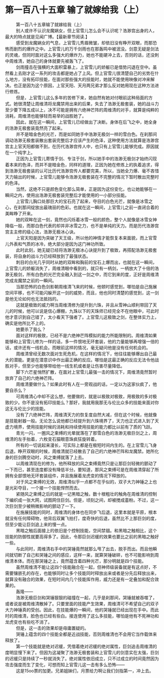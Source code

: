 <h1>第一百八十五章 输了就嫁给我（上）</h1>
<div id="content">&nbsp&nbsp&nbsp&nbsp&nbsp&nbsp&nbsp&nbsp
 第一百八十五章输了就嫁给我（上）
 <br/>&nbsp&nbsp&nbsp&nbsp&nbsp&nbsp&nbsp&nbsp
 别人或许不认识龙魔娲女，但上官雪儿怎么会不认识呢？浩渺宫出身的人，最大的特点就是见闻广博。【最新章节阅读.】
 <br/>&nbsp&nbsp&nbsp&nbsp&nbsp&nbsp&nbsp&nbsp
 感受到龙魔娲女的气息，上官雪儿秀眉微皱，却依旧没有睁开双眼，而那恐怖而剧烈的爆炸之中。上官雪儿的万千剑雨也在那轰鸣中被泯没。剑意无疑是剑法的灵魂，但同时面对这么多强大的爆炸力，她也不能硬冲上去，否则的话，还没刺中周维清，她自己的身体就要先被轰飞了。
 <br/>&nbsp&nbsp&nbsp&nbsp&nbsp&nbsp&nbsp&nbsp
 剑雨撞击在强横的大面积雷暴上，上官雪儿的娇躯已是借势闪退在空中。虽然看上去刚才这一系列的攻击都是她占了上风。但上官雪儿很清楚自己的劣势在什么地方，没有拓印技能，在面对那些强大的技能时，她就不能使用映像对冲来解决。也正是因为这个原因，上官天阳、天月两兄弟才那么反对她用现在这种方法进行修炼。
 <br/>&nbsp&nbsp&nbsp&nbsp&nbsp&nbsp&nbsp&nbsp
 但是，上官雪儿这么多年的苦修下来，她自然有她对付眼前这种局面的方式。她很清楚让周维清将龙魔禁用出来的后果，失去了浩渺无极套装，她的战斗力至少要下降五成以上，决不可能是拥有六绝神芒阵的周维清的对手，就算是纯粹的消耗，周维清也能够轻而易举的战胜她了。
 <br/>&nbsp&nbsp&nbsp&nbsp&nbsp&nbsp&nbsp&nbsp
 因此，就在这一瞬间，上官雪儿已经做出了决断。身体在后飞之中，她全身的浩渺无极套装竟然亮了起来。
 <br/>&nbsp&nbsp&nbsp&nbsp&nbsp&nbsp&nbsp&nbsp
 并不是暗金色的光芒，而是如同她手中浩渺无极剑一样的雪白色。在刹那间调动浩渺无极套装散出套装完整后才应该产生的色泽，这种使用方法就算是浩渺宫宫主上官天阳都做不到，在历代浩渺宫传人中，也只有上官雪儿能够完成。原因就在一个纯字上。
 <br/>&nbsp&nbsp&nbsp&nbsp&nbsp&nbsp&nbsp&nbsp
 正因为上官雪儿寄情于剑、专注于剑，所以她手中的浩渺无极剑才始终闪现着本来的色泽，而并不是暗金色，同样的道理，正因为她在修炼上的执着追求，得到浩渺无极套装的认可比历代浩渺宫传人都要完美，所以，当她全力爆、毫不吝惜天力输出的时候，上官雪儿能够令浩渺无极套装在不完整的情况下暂时散出完整时的色泽。
 <br/>&nbsp&nbsp&nbsp&nbsp&nbsp&nbsp&nbsp&nbsp
 当然，这绝不只是颜色变化那么简单，正是因为这份变化，也让她能够在一瞬间之内，使用出浩渺无极套装完整后才能使用的一小部分技能。
 <br/>&nbsp&nbsp&nbsp&nbsp&nbsp&nbsp&nbsp&nbsp
 上官雪儿胸口处那巨大的宝石亮了起来，夺目的白色光芒，就像是冰雪之心，在刹那间绽放出最瑰丽的色彩。也就在这一瞬间，上官雪儿之前一直闭合着的美眸睁了开来。
 <br/>&nbsp&nbsp&nbsp&nbsp&nbsp&nbsp&nbsp&nbsp
 她的双眸在这一刻，竟然也闪烁着冰雪一般的颜色，整个人就像是冰雪女神降临一般，而那白色代表的却并非冰雪之力，也不是单纯的天力。而是历代浩渺宫宫主主修的级心法，浩渺无极冰心诀。
 <br/>&nbsp&nbsp&nbsp&nbsp&nbsp&nbsp&nbsp&nbsp
 上官天阳是因为突破了天王级，所以他的神情才能恢复本来面貌，而上官雪儿外表和气质的冰冷，绝大部分是因为这门神功所致。
 <br/>&nbsp&nbsp&nbsp&nbsp&nbsp&nbsp&nbsp&nbsp
 此时此刻，她无疑已经将浩渺无极冰心诀提升到了极致，再搭配浩渺无极套装，将自身的战斗力已经释放到了最强状态。
 <br/>&nbsp&nbsp&nbsp&nbsp&nbsp&nbsp&nbsp&nbsp
 刺目的白光几乎同时从她的双眸和胸前的宝石上爆而出，也就在这一瞬间，上官雪儿的娇躯消失了，周维清眼中看到的，就只有一柄剑，一柄放大了十倍的浩渺无极剑，所有白色的光芒完全融入到这一剑之中，而它到来的度，正好是周维清完成龙魔禁之前的一瞬间。
 <br/>&nbsp&nbsp&nbsp&nbsp&nbsp&nbsp&nbsp&nbsp
 当那恐怖的白色剑影朝周维清飞来的时候，他顿时感觉到，哪怕是自己施展空间平移，也不可能闪躲开这一剑的威势，而且，他也同时清楚的感觉到，这一剑是他无论如何也无法抵挡的。
 <br/>&nbsp&nbsp&nbsp&nbsp&nbsp&nbsp&nbsp&nbsp
 这就是极致的威力啊当周维清修为提升到六珠，并且从雪神山顺利带回了天儿的时候，他可以说是信心爆棚，九珠以下的天珠师已经完全不在他眼中，可此时他才意识到自己错了，太小看天下强者了。上官雪儿这极致之剑，在整体实力上，确实是他所比不上的。
 <br/>&nbsp&nbsp&nbsp&nbsp&nbsp&nbsp&nbsp&nbsp
 她要杀了我么？
 <br/>&nbsp&nbsp&nbsp&nbsp&nbsp&nbsp&nbsp&nbsp
 面对这样的极致，已经不是六绝神芒阵模拟的能力所能限制的。周维清如果能够和上官雪儿修为一样的话，多一件恨地无环套装，他的力量能够再增强一倍的话，或许还有一线机会。而眼前这样的情况，毫无疑问他是没有任何机会的。
 <br/>&nbsp&nbsp&nbsp&nbsp&nbsp&nbsp&nbsp&nbsp
 周维清曾经无数次面对生死危机，在这样的情况下，他往往能够爆出自己最大的潜能。更是在潜意识中作出最正确的反应。哪怕是这最正确的反应无法令他战胜对手，但至少也能够带给他一线生机或者是让伤害尽量降低。
 <br/>&nbsp&nbsp&nbsp&nbsp&nbsp&nbsp&nbsp&nbsp
 脚下六芒星悄然扩散，在面对上官雪儿最强一击的情况下，周维清竟然暂时放弃了自己的六绝神芒阵。
 <br/>&nbsp&nbsp&nbsp&nbsp&nbsp&nbsp&nbsp&nbsp
 周维清要做什么？如果此时有人在一旁观战的话，一定以为这家伙疯了，他要自杀么？
 <br/>&nbsp&nbsp&nbsp&nbsp&nbsp&nbsp&nbsp&nbsp
 可周维清心中却不这么想，他要做的，就是以极致对极致，用极致的多对极致的少。你不是没有拓印技能么？那好，我就用我那无与伦比众多的技能来面对你这无与伦比少的技能。
 <br/>&nbsp&nbsp&nbsp&nbsp&nbsp&nbsp&nbsp&nbsp
 没有了六绝神芒阵，周维清天力的恢复度自然大减，但在这个时候，他就像是技能射器一般。无论怎么说他都已经提升到六珠境界了，天力也正式进入到了天虚力境界，使用技能时候的消耗和持续使用技能的能力都比以前有了质的飞跃。
 <br/>&nbsp&nbsp&nbsp&nbsp&nbsp&nbsp&nbsp&nbsp
 青光一闪，一圈风之束缚的光晕就落在了那雪白色的浩渺无极巨剑之上，周维清的左手抬着，六枚变石猫眼意珠疯狂旋转着。
 <br/>&nbsp&nbsp&nbsp&nbsp&nbsp&nbsp&nbsp&nbsp
 所有的一切说起来漫长，可实际上都是在极短时间内生的。在上官雪儿飞身后退，睁开双眼的时候，周维清就已经散去了自己的六绝神芒阵和龙魔禁。她所化身的巨剑腾空动时，风之束缚就落了上去。
 <br/>&nbsp&nbsp&nbsp&nbsp&nbsp&nbsp&nbsp&nbsp
 以周维清现在的修为，他所释放的风之束缚竟然只是让那巨剑轻微的颤动了一下而已，甚至连度都没有降低半分。要知道，那风之束缚可是在周维清穿起了所拥有全部恨地无环套装组件，并且施展着龙虎变的情况下释放的。
 <br/>&nbsp&nbsp&nbsp&nbsp&nbsp&nbsp&nbsp&nbsp
 对于风之束缚的无效，周维清似乎一点都不在乎似的，双子大力神锤之上也是光彩夺目，一个接一个技能悍然而去。
 <br/>&nbsp&nbsp&nbsp&nbsp&nbsp&nbsp&nbsp&nbsp
 紧随风之束缚之后的就是一记黑暗之触，数十根粗壮的触角在周维清的控制下编织成一张大网，试图网住巨剑。但是，顷刻之间，却被搅成齑粉。不过，这一次巨剑至少被稍微影响的颤动了一下。
 <br/>&nbsp&nbsp&nbsp&nbsp&nbsp&nbsp&nbsp&nbsp
 在施展技能的同时，周维清的身体也在同步飞后退，这里本就是平原，根本就没有任何障碍物，他背后双翼飞拍打，度奇快的后退，虽然比不上那巨剑的度，但至少能让巨剑追上来的慢一点。
 <br/>&nbsp&nbsp&nbsp&nbsp&nbsp&nbsp&nbsp&nbsp
 黑暗之触后面接上的依旧是个控制技能，空间禁锢。和黑暗之触相比，这个技能的防御性就要高得多了。因此，令那巨剑迟缓的效果也要比之前的黑暗之触好一些。
 <br/>&nbsp&nbsp&nbsp&nbsp&nbsp&nbsp&nbsp&nbsp
 与此同时，周维清右手中的哭锤竟然就那么甩了出去，脱手而出。而且他瞬间就切断了自己和哭锤之间的感应，这样一来，就算哭锤破碎，也不可能影响到周维清本体。而在那哭锤之上，竟然蕴含着四种光芒，那分明就是四个技能。
 <br/>&nbsp&nbsp&nbsp&nbsp&nbsp&nbsp&nbsp&nbsp
 虽然周维清不能让这四个技能融合在一起，但神师级装备就是有这点好，不需要镶嵌孔的存在，也能够同时让多个技能同时释放出来或者是分先后释放出来，就算没有融合的效果，在短时间内几个技能挥作用，威力还是有一定叠加和配合效果的。
 <br/>&nbsp&nbsp&nbsp&nbsp&nbsp&nbsp&nbsp&nbsp
 轰隆——
 <br/>&nbsp&nbsp&nbsp&nbsp&nbsp&nbsp&nbsp&nbsp
 浩渺无极巨剑和哭锤狠狠的碰撞在一起，几乎是刹那间，哭锤就被吞噬了，或者说是被周维清散掉了。只要里面的技能产生效果，周维清可不希望自己的双子大力神锤真的受创。因此，在技能爆的一瞬间，他的哭锤就已经出现在手中。而此时的周维清，脸色也已经有些白。接连使用了这么多技能，哪怕是他有不死神功和龙虎变也有些吃不消了。
 <br/>&nbsp&nbsp&nbsp&nbsp&nbsp&nbsp&nbsp&nbsp
 但是，这一击的效果却是毋庸置疑的。
 <br/>&nbsp&nbsp&nbsp&nbsp&nbsp&nbsp&nbsp&nbsp
 哭锤上蕴含的四个技能全都是近战技能，否则周维清也不会用它当作载体来释放了。
 <br/>&nbsp&nbsp&nbsp&nbsp&nbsp&nbsp&nbsp&nbsp
 第一个技能就是绝对迟缓，凭借着绝对迟缓的绝对属性，巨剑追击周维清的度明显慢下来了。但因为这凝聚了浩渺无极套装和上官雪儿的剑意实在太强，巨剑的迟缓只是持续了一秒就消失了。绝对属性依旧成立，只不过成立的时间竟然因为攻击强度而生了变化，可想而知上官雪儿这一击有多么恐怖——
 <br/>&nbsp&nbsp&nbsp&nbsp&nbsp&nbsp&nbsp&nbsp
 这是15oo票的加更。兄弟姐妹们，月票给力啊让我们剑指第一，冲上去。
 <br/>&nbsp&nbsp&nbsp&nbsp&nbsp&nbsp&nbsp&nbsp
 <br/>&nbsp&nbsp&nbsp&nbsp&nbsp&nbsp&nbsp&nbsp
</div>
